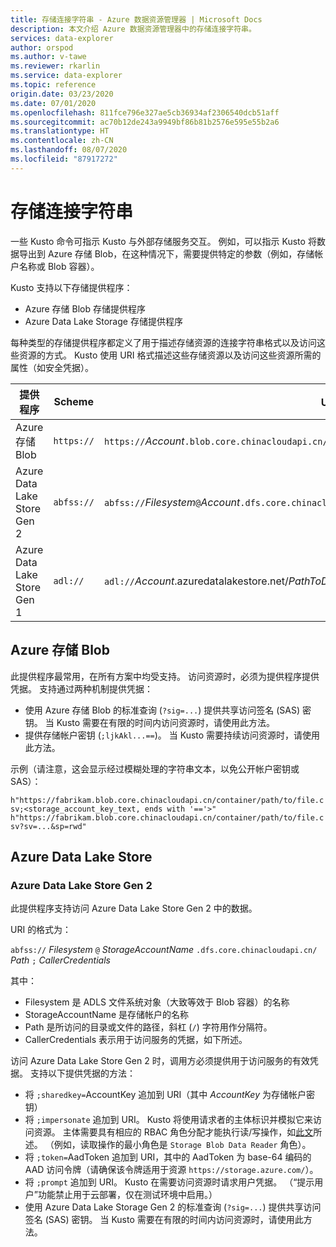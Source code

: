 ```yaml
---
title: 存储连接字符串 - Azure 数据资源管理器 | Microsoft Docs
description: 本文介绍 Azure 数据资源管理器中的存储连接字符串。
services: data-explorer
author: orspod
ms.author: v-tawe
ms.reviewer: rkarlin
ms.service: data-explorer
ms.topic: reference
origin.date: 03/23/2020
ms.date: 07/01/2020
ms.openlocfilehash: 811fce796e327ae5cb36934af2306540dcb51aff
ms.sourcegitcommit: ac70b12de243a9949bf86b81b2576e595e55b2a6
ms.translationtype: HT
ms.contentlocale: zh-CN
ms.lasthandoff: 08/07/2020
ms.locfileid: "87917272"
---
```

# <a name="storage-connection-strings"></a>存储连接字符串

一些 Kusto 命令可指示 Kusto 与外部存储服务交互。 例如，可以指示 Kusto 将数据导出到 Azure 存储 Blob，在这种情况下，需要提供特定的参数（例如，存储帐户名称或 Blob 容器）。

Kusto 支持以下存储提供程序：


* Azure 存储 Blob 存储提供程序
* Azure Data Lake Storage 存储提供程序

每种类型的存储提供程序都定义了用于描述存储资源的连接字符串格式以及访问这些资源的方式。
Kusto 使用 URI 格式描述这些存储资源以及访问这些资源所需的属性（如安全凭据）。


|提供程序                   |Scheme    |URI 模板                          |
|---------------------------|----------|--------------------------------------|
|Azure 存储 Blob         |`https://`|`https://`*Account*`.blob.core.chinacloudapi.cn/`*Container*[`/`*BlobName*][`?`*SasKey* \| `;`*AccountKey*]|
|Azure Data Lake Store Gen 2|`abfss://`|`abfss://`*Filesystem*`@`*Account*`.dfs.core.chinacloudapi.cn/`*PathToDirectoryOrFile*[`;`*CallerCredentials*]|
|Azure Data Lake Store Gen 1|`adl://`  |`adl://`*Account*.azuredatalakestore.net/*PathToDirectoryOrFile*[`;`*CallerCredentials*]|

## <a name="azure-storage-blob"></a>Azure 存储 Blob

此提供程序最常用，在所有方案中均受支持。
访问资源时，必须为提供程序提供凭据。 支持通过两种机制提供凭据：

* 使用 Azure 存储 Blob 的标准查询 (`?sig=...`) 提供共享访问签名 (SAS) 密钥。 当 Kusto 需要在有限的时间内访问资源时，请使用此方法。
* 提供存储帐户密钥 (`;ljkAkl...==`)。 当 Kusto 需要持续访问资源时，请使用此方法。

示例（请注意，这会显示经过模糊处理的字符串文本，以免公开帐户密钥或 SAS）：

`h"https://fabrikam.blob.core.chinacloudapi.cn/container/path/to/file.csv;<storage_account_key_text, ends with '=='>"`
`h"https://fabrikam.blob.core.chinacloudapi.cn/container/path/to/file.csv?sv=...&sp=rwd"` 

## <a name="azure-data-lake-store"></a>Azure Data Lake Store

### <a name="azure-data-lake-store-gen-2"></a>Azure Data Lake Store Gen 2

此提供程序支持访问 Azure Data Lake Store Gen 2 中的数据。

URI 的格式为：

`abfss://` *Filesystem* `@` *StorageAccountName* `.dfs.core.chinacloudapi.cn/` *Path* `;` *CallerCredentials*

其中：

* Filesystem 是 ADLS 文件系统对象（大致等效于 Blob 容器）的名称
* StorageAccountName 是存储帐户的名称
* Path 是所访问的目录或文件的路径，斜杠 (`/`) 字符用作分隔符。
* CallerCredentials 表示用于访问服务的凭据，如下所述。

访问 Azure Data Lake Store Gen 2 时，调用方必须提供用于访问服务的有效凭据。 支持以下提供凭据的方法：

* 将 `;sharedkey=`AccountKey 追加到 URI（其中 _AccountKey_ 为存储帐户密钥）
* 将 `;impersonate` 追加到 URI。 Kusto 将使用请求者的主体标识并模拟它来访问资源。 主体需要具有相应的 RBAC 角色分配才能执行读/写操作，如[此文](https://docs.azure.cn/storage/blobs/data-lake-storage-access-control)所述。 （例如，读取操作的最小角色是 `Storage Blob Data Reader` 角色）。
* 将 `;token=`AadToken 追加到 URI，其中的 AadToken 为 base-64 编码的 AAD 访问令牌（请确保该令牌适用于资源 `https://storage.azure.com/`）。
* 将 `;prompt` 追加到 URI。 Kusto 在需要访问资源时请求用户凭据。 （“提示用户”功能禁止用于云部署，仅在测试环境中启用。）
* 使用 Azure Data Lake Storage Gen 2 的标准查询 (`?sig=...`) 提供共享访问签名 (SAS) 密钥。 当 Kusto 需要在有限的时间内访问资源时，请使用此方法。


<!--
### Azure Data Lake Store Gen 1

This provider supports accessing files and directories in Azure Data Lake Store.
It must be provided with credentials (Kusto doesn't use its own AAD principal to
access Azure Data Lake.) The following methods of providing credentials are
supported:

* Append `;impersonate` to the URI. Kusto will use the requestor's principal
  identity and impersonate it to access the resource
* Append `;token=`*AadToken* to the URI, with *AadToken* being a base-64
  encoded AAD access token (make sure the token is for the resource `https://management.chinacloudapi.cn/`).
* Append `;prompt` to the URI. Kusto will request user credentials
  when it needs to access the resource. (Prompting the user is disabled for
  cloud deployments and is only enabled in test environments.)
-->
